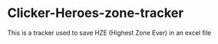 # Clicker-Heroes-zone-tracker
This is a tracker used to save HZE (Highest Zone Ever) in an excel file
